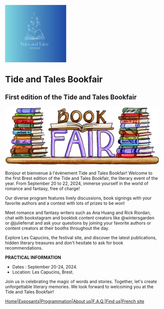 <img align="center" src="../image/IMG0455.jpg" width=200/>

# Tide and Tales Bookfair
## First edition of the Tide and Tales Bookfair

![Bookfair](../image/bookfair.jpg) 


Bonjour et bienvenue à l'évènement Tide and Tales Bookfair! Welcome to the first Brest edition of the Tide and Tales Bookfair, the literary event of the year. From September 20 to 22, 2024, immerse yourself in the world of romance and fantasy, free of charge! 

Our diverse program features lively discussions, book signings with your favorite authors and a contest with lots of prizes to be won!

Meet romance and fantasy writers such as Ana Huang and Rick Riordan, chat with bookstagram and booktok content creators like @wintersgarden or @julieferrat and ask your questions by joining your favorite authors or content creators at their booths throughout the day.

Explore Les Capucins, the festival site, and discover the latest publications, hidden literary treasures and don't hesitate to ask for book recommendations.

**PRACTICAL INFORMATION**

* Dates : September 20-24, 2024.
* Location: Les Capucins, Brest.


Join us in celebrating the magic of words and stories. Together, let's create unforgettable literary memories. We look forward to welcoming you at the Tide and Tales Bookfair!













[Home](Index.md)|[Exposants](Exhibitors.md)|[Programmation](Programming.md)|[About us](AboutUs.md)|[F.A.Q.](Ask.md)|[Find us](WhereTo.md)|[French site](../fr/index.md)
